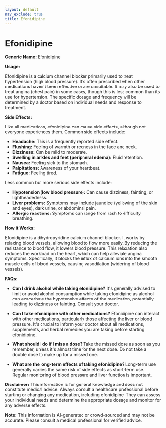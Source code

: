 ```yaml
---
layout: default
nav_exclude: true
title: Efonidipine
---
```


# Efonidipine

**Generic Name:** Efonidipine

**Usage:**

Efonidipine is a calcium channel blocker primarily used to treat hypertension (high blood pressure).  It's often prescribed when other medications haven't been effective or are unsuitable.  It may also be used to treat angina (chest pain) in some cases, though this is less common than its use for hypertension.  The specific dosage and frequency will be determined by a doctor based on individual needs and response to treatment.

**Side Effects:**

Like all medications, efonidipine can cause side effects, although not everyone experiences them.  Common side effects include:

* **Headache:** This is a frequently reported side effect.
* **Flushing:** Feeling of warmth or redness in the face and neck.
* **Dizziness:**  Can be mild to moderate.
* **Swelling in ankles and feet (peripheral edema):** Fluid retention.
* **Nausea:** Feeling sick to the stomach.
* **Palpitations:** Awareness of your heartbeat.
* **Fatigue:** Feeling tired.

Less common but more serious side effects include:

* **Hypotension (low blood pressure):**  Can cause dizziness, fainting, or lightheadedness.
* **Liver problems:**  Symptoms may include jaundice (yellowing of the skin and eyes), dark urine, or abdominal pain.
* **Allergic reactions:**  Symptoms can range from rash to difficulty breathing.


**How it Works:**

Efonidipine is a dihydropyridine calcium channel blocker.  It works by relaxing blood vessels, allowing blood to flow more easily.  By reducing the resistance to blood flow, it lowers blood pressure.  This relaxation also reduces the workload on the heart, which can help alleviate angina symptoms.  Specifically, it blocks the influx of calcium ions into the smooth muscle cells of blood vessels, causing vasodilation (widening of blood vessels).

**FAQs:**

* **Can I drink alcohol while taking efonidipine?**  It's generally advised to limit or avoid alcohol consumption while taking efonidipine as alcohol can exacerbate the hypotensive effects of the medication, potentially leading to dizziness or fainting.  Consult your doctor.

* **Can I take efonidipine with other medications?**  Efonidipine can interact with other medications, particularly those affecting the liver or blood pressure.  It's crucial to inform your doctor about all medications, supplements, and herbal remedies you are taking before starting efonidipine.

* **What should I do if I miss a dose?**  Take the missed dose as soon as you remember, unless it's almost time for the next dose.  Do not take a double dose to make up for a missed one.

* **What are the long-term effects of taking efonidipine?** Long-term use generally carries the same risk of side effects as short-term use. Regular monitoring of blood pressure and liver function is important.


**Disclaimer:** This information is for general knowledge and does not constitute medical advice.  Always consult a healthcare professional before starting or changing any medication, including efonidipine.  They can assess your individual needs and determine the appropriate dosage and monitor for any adverse effects.


**Note:** This information is AI-generated or crowd-sourced and may not be accurate. Please consult a medical professional for verified advice.